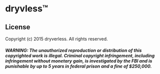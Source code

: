 ﻿# dryvless™

## License
Copyright (c) 2015 dryverless. All rights reserved.

##### WARNING: The unauthorized reproduction or distribution of this copyrighted work is illegal. Criminal copyright infringement, including infringement without monetary gain, is investigated by the FBI and is punishable by up to 5 years in federal prison and a fine of $250,000.
